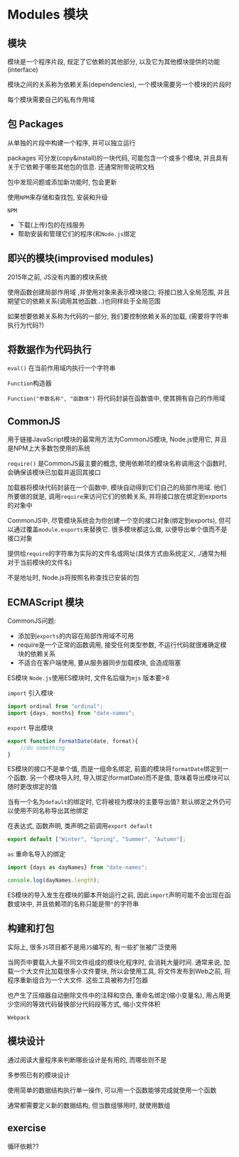 # Modules 模块

## 模块

模块是一个程序片段, 规定了它依赖的其他部分, 以及它为其他模块提供的功能(interface)

模块之间的关系称为依赖关系(dependencies), 一个模块需要另一个模块的片段时

每个模块需要自己的私有作用域

## 包 Packages

从单独的片段中构建一个程序, 并可以独立运行

packages 可分发(copy&install)的一块代码, 可能包含一个或多个模块, 并且具有关于它依赖于哪些其他包的信息. 还通常附带说明文档

包中发现问题或添加新功能时, 包会更新

使用`NPM`来存储和查找包, 安装和升级

`NPM`

* 下载(上传)包的在线服务
* 帮助安装和管理它们的程序(和`Node.js`绑定

## 即兴的模块(improvised modules)

2015年之前, JS没有内置的模块系统

使用函数创建局部作用域 ,并使用对象来表示模块接口; 将接口放入全局范围, 并且期望它的依赖关系(调用其他函数...)也同样处于全局范围

如果想要依赖关系称为代码的一部分, 我们要控制依赖关系的加载, (需要将字符串执行为代码?)

## 将数据作为代码执行

`eval()` 在当前作用域内执行一个字符串

`Function`构造器

`Function("参数名称", "函数体")` 将代码封装在函数值中, 使其拥有自己的作用域

## CommonJS

用于链接JavaScript模块的最常用方法为CommonJS模块, Node.js使用它, 并且是NPM上大多数包使用的系统

`require()` 是CommonJS最主要的概念, 使用依赖项的模块名称调用这个函数时, 会确保该模块已加载并返回其接口

加载器将模块代码封装在一个函数中, 模块自动得到它们自己的局部作用域. 他们所要做的就是, 调用`require`来访问它们的依赖关系, 并将接口放在绑定到exports的对象中

CommonJS中, 尽管模块系统会为你创建一个空的接口对象(绑定到exports), 但可以通过覆盖`module.exports`来替换它. 很多模块都这么做, 以便导出单个值而不是接口对象

提供给`require`的字符串为实际的文件名或网址(具体方式由系统定义, ./通常为相对于当前模块的文件名)

不是地址时, Node.js将按照名称查找已安装的包

## ECMAScript 模块
CommonJS问题:
* 添加到`exports`的内容在局部作用域不可用
* require是一个正常的函数调用, 接受任何类型参数, 不运行代码就很难确定模块的依赖关系
* 不适合在客户端使用, 要从服务器同步加载模块, 会造成阻塞

ES模块
`Node.js`使用ES模块时, 文件名后缀为`mjs` 版本要>8

`import` 引入模块

```js
import ordinal from "ordinal";
import {days, months} from "date-names";
```

`export` 导出模块

```js
export function formatDate(date, format){
    //do something
}
```

ES模块的接口不是单个值, 而是一组命名绑定, 前面的模块将`formatDate`绑定到一个函数. 另一个模块导入时, 导入绑定(formatDate)而不是值, 意味着导出模块可以随时更改绑定的值

当有一个名为`default`的绑定时, 它将被视为模块的主要导出值? 默认绑定之外仍可以使用不同名称导出其他绑定

在表达式, 函数声明, 类声明之前调用`export default`
```js
export default ["Winter", "Spring", "Summer", "Autumn"];
```

`as` 重命名导入的绑定

```js
import {days as dayNames} from "date-names";

console.log(dayNames.length);
```

ES模块的导入发生在模块的脚本开始运行之前, 因此`import`声明可能不会出现在函数或块中, 并且依赖项的名称只能是带`"`的字符串

## 构建和打包

实际上, 很多`JS`项目都不是用`JS`编写的, 有一些扩张被广泛使用

当网页中要载入大量不同文件组成的模块化程序时, 会消耗大量时间. 通常来说, 加载一个大文件比加载很多小文件要块, 所以会使用工具, 将文件发布到Web之前, 将程序重新组合为一个大文件. 这些工具被称为打包器

也产生了压缩器自动删除文件中的注释和空白, 重命名绑定(缩小变量名), 用占用更少空间的等效代码替换部分代码段等方式, 缩小文件体积

`Webpack`

## 模块设计

通过阅读大量程序来判断哪些设计是有用的, 而哪些则不是

多参照已有的模块设计

使用简单的数据结构执行单一操作, 可以用一个函数能够完成就使用一个函数

通常都需要定义新的数据结构, 但当数组够用时, 就使用数组

## exercise

循环依赖??